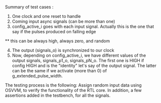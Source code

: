Summary of test cases : 

  1. One clock and one reset to handle
  2. Coming input async signals (can be more than one)
  3. config_active_i goes with each input signal. Actually
     this is the one that say if the pulses produced on falling edge

  ** this can be always high, always zero, and random 

  4. The output (signals_o) is synchronized to our clock
  5. Now, depending on config_active_i, we have different values of the output
     signals, signals_p1_o, signals_pN_o. The first one is HIGH if config HIGH
     and is the "identity" let's say of the output signal.
     The latter can be the same if we activate (more than 0) of g_extended_pulse_width.

The testing process is the following: Assign random input data using OSVVM, to verify the functionality 
of the RTL core. In addition, a few assertions added in the testbench, for all the signals.


